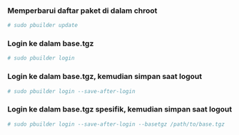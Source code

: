 ### Memperbarui daftar paket di dalam chroot

```sh
# sudo pbuilder update
```

### Login ke dalam base.tgz

```sh
# sudo pbuilder login
```

### Login ke dalam base.tgz, kemudian simpan saat logout

```sh
# sudo pbuilder login --save-after-login
```

### Login ke dalam base.tgz spesifik, kemudian simpan saat logout

```sh
# sudo pbuilder login --save-after-login --basetgz /path/to/base.tgz
```
